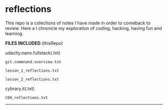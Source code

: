 # reflections
This repo is a colections of notes I have made in order to comeback to review. Here a I chronicle my exploration of coding, hacking, 
having fun and learning.

__FILES INCLUDED__.(thisRepo)

  udacity.nano.fullstack(.txt)
    
    git.commnand.overview.txt
    
    lesson_1_reflections.txt
    
    lesson_2_reflections.txt

  cybrary.it(.txt)
  
    CEH_reflections.txt
______________________________






